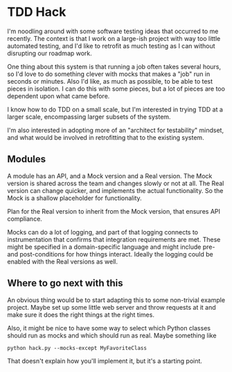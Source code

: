 # TDD Hack

I'm noodling around with some software testing ideas that occurred
to me recently. The context is that I work on a large-ish project
with way too little automated testing, and I'd like to retrofit as
much testing as I can without disrupting our roadmap work.

One thing about this system is that running a job often takes several
hours, so I'd love to do something clever with mocks that makes a
"job" run in seconds or minutes. Also I'd like, as much as possible,
to be able to test pieces in isolation. I can do this with some
pieces, but a lot of pieces are too dependent upon what came before.

I know how to do TDD on a small scale, but I'm interested in trying
TDD at a larger scale, encompassing larger subsets of the system.

I'm also interested in adopting more of an "architect for testability"
mindset, and what would be involved in retrofitting that to the
existing system.

## Modules

A module has an API, and a Mock version and a Real version.
The Mock version is shared across the team and changes slowly
or not at all. The Real version can change quicker, and
implements the actual functionality. So the Mock is a
shallow placeholder for functionality.

Plan for the Real version to inherit from the Mock version,
that ensures API compliance.

Mocks can do a lot of logging, and part of that logging connects
to instrumentation that confirms that integration requirements
are met. These might be specified in a domain-specific language
and might include pre- and post-conditions for how things
interact. Ideally the logging could be enabled with the Real
versions as well.

## Where to go next with this

An obvious thing would be to start adapting this to some non-trivial
example project. Maybe set up some little web server and throw requests
at it and make sure it does the right things at the right times.

Also, it might be nice to have some way to select which Python classes
should run as mocks and which should run as real. Maybe something like

    python hack.py --mocks-except MyFavoriteClass

That doesn't explain how you'll implement it, but it's a starting point.
